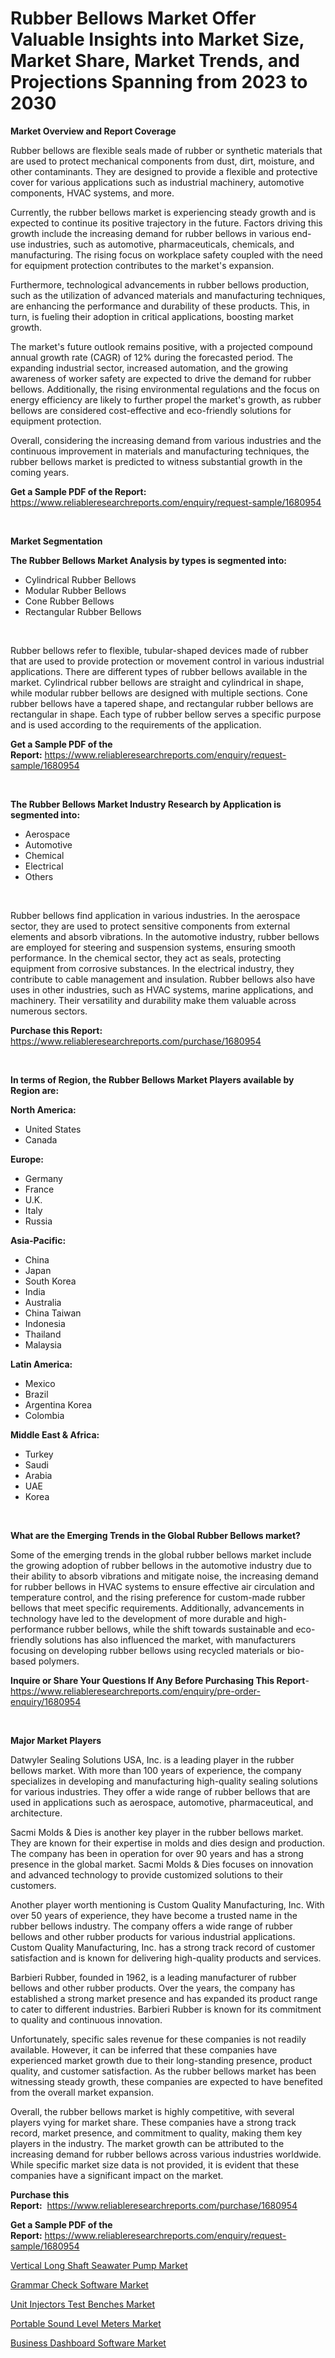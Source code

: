 <p><h1>Rubber Bellows Market Offer Valuable Insights into Market Size, Market Share, Market Trends, and Projections Spanning from 2023 to 2030</h1></p><p><strong>Market Overview and Report Coverage</strong></p>
<p><p>Rubber bellows are flexible seals made of rubber or synthetic materials that are used to protect mechanical components from dust, dirt, moisture, and other contaminants. They are designed to provide a flexible and protective cover for various applications such as industrial machinery, automotive components, HVAC systems, and more.</p><p>Currently, the rubber bellows market is experiencing steady growth and is expected to continue its positive trajectory in the future. Factors driving this growth include the increasing demand for rubber bellows in various end-use industries, such as automotive, pharmaceuticals, chemicals, and manufacturing. The rising focus on workplace safety coupled with the need for equipment protection contributes to the market's expansion.</p><p>Furthermore, technological advancements in rubber bellows production, such as the utilization of advanced materials and manufacturing techniques, are enhancing the performance and durability of these products. This, in turn, is fueling their adoption in critical applications, boosting market growth.</p><p>The market's future outlook remains positive, with a projected compound annual growth rate (CAGR) of 12% during the forecasted period. The expanding industrial sector, increased automation, and the growing awareness of worker safety are expected to drive the demand for rubber bellows. Additionally, the rising environmental regulations and the focus on energy efficiency are likely to further propel the market's growth, as rubber bellows are considered cost-effective and eco-friendly solutions for equipment protection.</p><p>Overall, considering the increasing demand from various industries and the continuous improvement in materials and manufacturing techniques, the rubber bellows market is predicted to witness substantial growth in the coming years.</p></p>
<p><strong>Get a Sample PDF of the Report:</strong> <a href="https://www.reliableresearchreports.com/enquiry/request-sample/1680954">https://www.reliableresearchreports.com/enquiry/request-sample/1680954</a></p>
<p>&nbsp;</p>
<p><strong>Market Segmentation</strong></p>
<p><strong>The Rubber Bellows Market Analysis by types is segmented into:</strong></p>
<p><ul><li>Cylindrical Rubber Bellows</li><li>Modular Rubber Bellows</li><li>Cone Rubber Bellows</li><li>Rectangular Rubber Bellows</li></ul></p>
<p>&nbsp;</p>
<p><p>Rubber bellows refer to flexible, tubular-shaped devices made of rubber that are used to provide protection or movement control in various industrial applications. There are different types of rubber bellows available in the market. Cylindrical rubber bellows are straight and cylindrical in shape, while modular rubber bellows are designed with multiple sections. Cone rubber bellows have a tapered shape, and rectangular rubber bellows are rectangular in shape. Each type of rubber bellow serves a specific purpose and is used according to the requirements of the application.</p></p>
<p><strong>Get a Sample PDF of the Report:</strong>&nbsp;<a href="https://www.reliableresearchreports.com/enquiry/request-sample/1680954">https://www.reliableresearchreports.com/enquiry/request-sample/1680954</a></p>
<p>&nbsp;</p>
<p><strong>The Rubber Bellows Market Industry Research by Application is segmented into:</strong></p>
<p><ul><li>Aerospace</li><li>Automotive</li><li>Chemical</li><li>Electrical</li><li>Others</li></ul></p>
<p>&nbsp;</p>
<p><p>Rubber bellows find application in various industries. In the aerospace sector, they are used to protect sensitive components from external elements and absorb vibrations. In the automotive industry, rubber bellows are employed for steering and suspension systems, ensuring smooth performance. In the chemical sector, they act as seals, protecting equipment from corrosive substances. In the electrical industry, they contribute to cable management and insulation. Rubber bellows also have uses in other industries, such as HVAC systems, marine applications, and machinery. Their versatility and durability make them valuable across numerous sectors.</p></p>
<p><strong>Purchase this Report:</strong>&nbsp; <a href="https://www.reliableresearchreports.com/purchase/1680954">https://www.reliableresearchreports.com/purchase/1680954</a></p>
<p>&nbsp;</p>
<p><strong>In terms of Region, the Rubber Bellows Market Players available by Region are:</strong></p>
<p>
    <p> <strong> North America: </strong>
        <ul>
            <li>United States</li>
            <li>Canada</li>
        </ul>
        </p> 
    <p> <strong> Europe: </strong>
        <ul>
            <li>Germany</li>
            <li>France</li>
            <li>U.K.</li>
            <li>Italy</li>
            <li>Russia</li>
        </ul>
        </p> 
    <p> <strong> Asia-Pacific: </strong>
        <ul>
            <li>China</li>
            <li>Japan</li>
            <li>South Korea</li>
            <li>India</li>
            <li>Australia</li>
            <li>China Taiwan</li>
            <li>Indonesia</li>
            <li>Thailand</li>
            <li>Malaysia</li>
        </ul>
        </p> 
    <p> <strong> Latin America: </strong>
        <ul>
            <li>Mexico</li>
            <li>Brazil</li>
            <li>Argentina Korea</li>
            <li>Colombia</li>
        </ul>
        </p> 
    <p> <strong> Middle East & Africa: </strong>
        <ul>
            <li>Turkey</li>
            <li>Saudi</li>
            <li>Arabia</li>
            <li>UAE</li>
            <li>Korea</li>
        </ul>
    </p>
    </p>
<p>&nbsp;</p>
<p><strong>What are the Emerging Trends in the Global Rubber Bellows market?</strong></p>
<p><p>Some of the emerging trends in the global rubber bellows market include the growing adoption of rubber bellows in the automotive industry due to their ability to absorb vibrations and mitigate noise, the increasing demand for rubber bellows in HVAC systems to ensure effective air circulation and temperature control, and the rising preference for custom-made rubber bellows that meet specific requirements. Additionally, advancements in technology have led to the development of more durable and high-performance rubber bellows, while the shift towards sustainable and eco-friendly solutions has also influenced the market, with manufacturers focusing on developing rubber bellows using recycled materials or bio-based polymers.</p></p>
<p><strong>Inquire or Share Your Questions If Any Before Purchasing This Report</strong>- <a href="https://www.reliableresearchreports.com/enquiry/pre-order-enquiry/1680954">https://www.reliableresearchreports.com/enquiry/pre-order-enquiry/1680954</a></p>
<p>&nbsp;</p>
<p><strong>Major Market Players</strong></p>
<p><p>Datwyler Sealing Solutions USA, Inc. is a leading player in the rubber bellows market. With more than 100 years of experience, the company specializes in developing and manufacturing high-quality sealing solutions for various industries. They offer a wide range of rubber bellows that are used in applications such as aerospace, automotive, pharmaceutical, and architecture.</p><p>Sacmi Molds & Dies is another key player in the rubber bellows market. They are known for their expertise in molds and dies design and production. The company has been in operation for over 90 years and has a strong presence in the global market. Sacmi Molds & Dies focuses on innovation and advanced technology to provide customized solutions to their customers.</p><p>Another player worth mentioning is Custom Quality Manufacturing, Inc. With over 50 years of experience, they have become a trusted name in the rubber bellows industry. The company offers a wide range of rubber bellows and other rubber products for various industrial applications. Custom Quality Manufacturing, Inc. has a strong track record of customer satisfaction and is known for delivering high-quality products and services.</p><p>Barbieri Rubber, founded in 1962, is a leading manufacturer of rubber bellows and other rubber products. Over the years, the company has established a strong market presence and has expanded its product range to cater to different industries. Barbieri Rubber is known for its commitment to quality and continuous innovation.</p><p>Unfortunately, specific sales revenue for these companies is not readily available. However, it can be inferred that these companies have experienced market growth due to their long-standing presence, product quality, and customer satisfaction. As the rubber bellows market has been witnessing steady growth, these companies are expected to have benefited from the overall market expansion.</p><p>Overall, the rubber bellows market is highly competitive, with several players vying for market share. These companies have a strong track record, market presence, and commitment to quality, making them key players in the industry. The market growth can be attributed to the increasing demand for rubber bellows across various industries worldwide. While specific market size data is not provided, it is evident that these companies have a significant impact on the market.</p></p>
<p><strong>Purchase this Report:</strong>&nbsp;&nbsp;<a href="https://www.reliableresearchreports.com/purchase/1680954">https://www.reliableresearchreports.com/purchase/1680954</a></p>
<p></p>
<p><strong>Get a Sample PDF of the Report:</strong>&nbsp;<a href="https://www.reliableresearchreports.com/enquiry/request-sample/1680954">https://www.reliableresearchreports.com/enquiry/request-sample/1680954</a></p>
<p><p><a href="https://www.linkedin.com/pulse/vertical-long-shaft-seawater-pump-market-size-growth-forecast-wkhcc/">Vertical Long Shaft Seawater Pump Market</a></p><p><a href="https://medium.com/@brendajames1938/grammar-check-software-market-size-cagr-trends-2024-2030-40c0b1fc81f1">Grammar Check Software Market</a></p><p><a href="https://www.linkedin.com/pulse/decoding-unit-injectors-test-benches-market-deep-dive-aytgf/">Unit Injectors Test Benches Market</a></p><p><a href="https://github.com/deliacustodio40/Market-Research-Report-List-1/blob/main/portable-sound-level-meters-market.md">Portable Sound Level Meters Market</a></p><p><a href="https://medium.com/@loriwatson1948/business-dashboard-software-market-size-cagr-trends-2024-2030-776f49c1f240">Business Dashboard Software Market</a></p></p>
